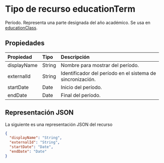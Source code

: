 # <a name="educationterm-resource-type"></a>Tipo de recurso educationTerm

Período. Representa una parte designada del año académico. Se usa en [educationClass](educationclass.md).

## <a name="properties"></a>Propiedades
| Propiedad     | Tipo   |Descripción|
|:---------------|:--------|:----------|
|displayName| String| Nombre para mostrar del período.| 
|externalId|String| Identificador del período en el sistema de sincronización.|
|startDate|Date|Inicio del período.|
|endDate|Date|Final del período.|

## <a name="json-representation"></a>Representación JSON

La siguiente es una representación JSON del recurso

<!-- {
  "blockType": "resource",
  "optionalProperties": [

  ],
  "@odata.type": "microsoft.graph.educationTerm"
}-->

```json
{
  "displayName": "String",
  "externalId": "String",
  "startDate": "Date",
  "endDate": "Date"
}
```

<!-- uuid: 4e9d671f-3068-4e09-aba2-b39e81a0e452
2015-10-25 14:57:30 UTC -->
<!-- {
  "type": "#page.annotation",
  "description": "educationTerm resource",
  "keywords": "",
  "section": "documentation",
  "tocPath": ""
}-->